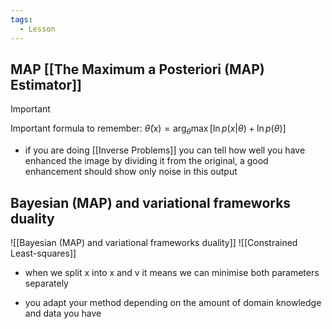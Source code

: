 ```yaml
---
tags:
  - Lesson
---
```

## MAP  [[The Maximum a Posteriori (MAP) Estimator]]
>[!important] 
>Important formula to remember: $\hat \theta (x) = \arg _\theta \max [\ln p(x|\theta) + \ln p(\theta)]$
- if you are doing [[Inverse Problems]] you can tell how well you have enhanced the image by dividing it from the original, a good enhancement should show only noise in this output
## Bayesian (MAP) and variational frameworks duality
![[Bayesian (MAP) and variational frameworks duality]]
![[Constrained Least-squares]]


- when we split x into x and v it means we can minimise both parameters separately

- you adapt your method depending on the amount of domain knowledge and data you have